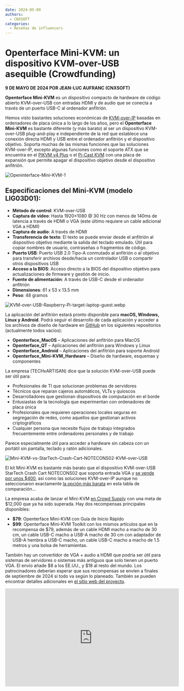 ```yaml
---
date: 2024-05-09
authors:
  - CNXSOFT
categories:
  - Reseñas de influencers
---
```


# Openterface Mini-KVM: un dispositivo KVM-over-USB asequible (Crowdfunding)
**9 DE MAYO DE 2024 POR JEAN-LUC AUFRANC (CNXSOFT)**

**Openterface Mini-KVM** es un dispositivo compacto de hardware de código abierto KVM-over-USB con entradas HDMI y de audio que se conecta a través de un puerto USB-C al ordenador anfitrión.

Hemos visto bastantes soluciones económicas de [KVM-over-IP](https://www.cnx-software.com/2023/04/18/blikvm-open-source-kvm-over-ip-raspberry-pi-cm4-raspberry-pi-hat-pcie-board-allwinner-h616/) basadas en ordenadores de placa única a lo largo de los años, pero el **Openterface Mini-KVM** es bastante diferente (y más barato) al ser un dispositivo KVM-over-USB plug-and-play e independiente de la red que establece una conexión directa HDMI y USB entre el ordenador anfitrión y el dispositivo objetivo. Soporta muchas de las mismas funciones que las soluciones KVM-over-IP, excepto algunas funciones como el soporte ATX que se encuentra en el [PiKVM v4 Plus](https://docs.pikvm.org/v4/) o el [Pi-Cast KVM](https://www.cnx-software.com/2023/12/24/pi-cast-portable-kvm-switch-raspberry-pi-cm4/) con una placa de expansión que permite apagar el dispositivo objetivo desde el dispositivo anfitrión.

<!-- more -->

![Openinterface-Mini-KVM-1](https://www.cnx-software.com/wp-content/uploads/2024/05/Openinterface-Mini-KVM-1.jpg)

## Especificaciones del Mini-KVM (modelo LIG03D01):
- **Método de control**: KVM-over-USB
- **Captura de vídeo**: Hasta 1920×1080 @ 30 Hz con menos de 140ms de latencia a través de HDMI o VGA (este último requiere un cable adicional VGA a HDMI)
- **Captura de audio**: A través de HDMI
- **Transferencia de texto**: El texto se puede enviar desde el anfitrión al dispositivo objetivo mediante la salida del teclado emulado. Útil para copiar nombres de usuario, contraseñas o fragmentos de código.
- **Puerto USB**: Puerto USB 2.0 Tipo-A conmutado al anfitrión o al objetivo para transferir archivos desde/hacia un controlador USB o compartir otros dispositivos USB
- **Acceso a la BIOS**: Acceso directo a la BIOS del dispositivo objetivo para actualizaciones de firmware y gestión de inicio.
- **Fuente de alimentación**: A través de USB-C desde el ordenador anfitrión
- **Dimensiones**: 61 x 53 x 13.5 mm
- **Peso**: 48 gramos

![KVM-over-USB-Raspberry-Pi-target-laptop-guest.webp](https://www.cnx-software.com/wp-content/uploads/2024/05/KVM-over-USB-Raspberry-Pi-target-laptop-guest.webp)

La aplicación del anfitrión estará pronto disponible para **macOS, Windows, Linux y Android**. Podrá seguir el desarrollo de cada aplicación y acceder a los archivos de diseño de hardware en [GitHub](https://github.com/TechxArtisanStudio) en los siguientes repositorios (actualmente todos vacíos):
- **Openterface_MacOS** – Aplicaciones del anfitrión para MacOS
- **Openterface_QT** – Aplicaciones del anfitrión para Windows y Linux
- **Openterface_Android** – Aplicaciones del anfitrión para soporte Android
- **Openterface_Mini-KVM_Hardware** – Diseño de hardware, esquemas y componentes

La empresa (TECHxARTISAN) dice que la solución KVM-over-USB puede ser útil para:
- Profesionales de TI que solucionan problemas de servidores
- Técnicos que reparan cajeros automáticos, VLTs y quioscos
- Desarrolladores que gestionan dispositivos de computación en el borde
- Entusiastas de la tecnología que experimentan con ordenadores de placa única
- Profesionales que requieren operaciones locales seguras en segregación de redes, como aquellos que gestionan activos criptográficos
- Cualquier persona que necesite flujos de trabajo integrados frecuentemente entre ordenadores personales y de trabajo

Parece especialmente útil para acceder a hardware sin cabeza con un portátil sin pantalla, teclado y ratón adicionales.

![Mini-KVM-vs-StarTech-Crash-Cart-NOTECONS02-KVM-over-USB](https://www.cnx-software.com/wp-content/uploads/2024/05/Mini-KVM-vs-StarTech-Crash-Cart-NOTECONS02-KVM-over-USB.webp)

El kit Mini-KVM es bastante más barato que el dispositivo KVM-over-USB StarTech Crash Cart NOTECONS02 que soporta entrada VGA y [se vende por unos $400](https://amzn.to/4boOmXw), así como las soluciones KVM-over-IP aunque no seleccionaron exactamente [la opción más barata](https://www.cnx-software.com/2023/04/18/blikvm-open-source-kvm-over-ip-raspberry-pi-cm4-raspberry-pi-hat-pcie-board-allwinner-h616/) en esta tabla de comparación...

La empresa acaba de lanzar el Mini-KVM [en Crowd Supply](https://www.crowdsupply.com/techxartisan/openterface-mini-kvm) con una meta de $12,000 que ya ha sido superada. Hay dos recompensas principales disponibles:

- **$79**: Openterface Mini-KVM con Guía de Inicio Rápido
- **$99**: Openterface Mini-KVM Toolkit con los mismos artículos que en la recompensa de $79, además de un cable HDMI macho a macho de 30 cm, un cable USB-C macho a USB-A macho de 30 cm con adaptador de USB-A hembra a USB-C macho, un cable USB-C macho a macho de 1.5 metros y una bolsa de herramientas.

También hay un convertidor de VGA + audio a HDMI que podría ser útil para sistemas de servidores o sistemas más antiguos que solo tienen un puerto VGA. El envío añade $8 a los EE.UU., y $18 al resto del mundo. Los patrocinadores deberían esperar que sus recompensas se envíen a finales de septiembre de 2024 si todo va según lo planeado. También se pueden encontrar detalles adicionales en [el sitio web del proyecto](http://openterface.com/).

<iframe width="560" height="315" src="https://www.youtube.com/embed/6OWaVIRXCaw?si=KpzsXY0ET8KnG8qT" title="YouTube video player" frameborder="0" allow="accelerometer; autoplay; clipboard-write; encrypted-media; gyroscope; picture-in-picture; web-share" referrerpolicy="strict-origin-when-cross-origin" allowfullscreen></iframe>
